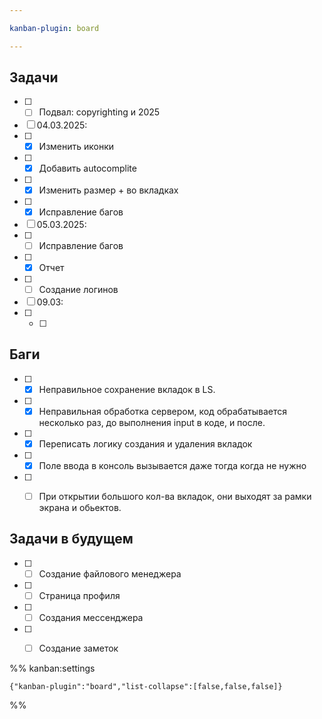 ```yaml
---

kanban-plugin: board

---
```


## Задачи

- [ ] - [ ] Подвал: copyrighting и 2025
- [ ] 04.03.2025:
- [ ] - [x] Изменить иконки
- [ ] - [x] Добавить autocomplite
- [ ] - [x] Изменить размер + во вкладках
- [ ] - [x] Исправление багов
- [ ] 05.03.2025:
- [ ] - [ ] Исправление багов
- [ ] - [x] Отчет
- [ ] - [ ] Создание логинов
- [ ] 09.03:
- [ ] - [ ]


## Баги

- [ ] - [x] Неправильное сохранение вкладок в LS.
- [ ] - [x] Неправильная обработка сервером, код обрабатывается несколько раз, до выполнения input в коде, и после.
- [ ] - [x] Переписать логику создания и удаления вкладок
- [ ] - [x] Поле ввода в консоль вызывается даже тогда когда не нужно
- [ ] - [ ] При открытии большого кол-ва вкладок, они выходят за рамки экрана и обьектов.


## Задачи в будущем

- [ ] - [ ] Создание файлового менеджера
- [ ] - [ ] Страница профиля
- [ ] - [ ] Создания мессенджера
- [ ] - [ ] Создание заметок




%% kanban:settings
```
{"kanban-plugin":"board","list-collapse":[false,false,false]}
```
%%